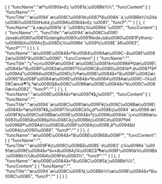 [
	{
		"funcName":"æº\u0090ä»£ç \u0081ä¸\u008Bè½½",
		"funcContent":[
			{
				"funcName":"",
				"funcTitle":"æ\u0094¯æ\u008C\u0081è\u0087ªå\u008A¨ä¸\u008Bè½½Gitã\u0080\u0081GitHubä¸­ç\u009A\u0084ä»£ç \u0081",
				"funcP":""
			}
		]
	},
	{
		"funcName":"ä¸»æµ\u0081è¯­è¨\u0080ç¼\u0096è¯\u0091",
		"funcContent":[
			{
				"funcName":"",
				"funcTitle":"æ\u0094¯æ\u008C\u0081 Javaã\u0080\u0081Golangã\u0080\u0081NodeJsã\u0080\u0081Pythonç­\u0089å¤\u009Aç§\u008Dç¼\u0096è¯\u0091ç\u008E¯å¢\u0083",
				"funcP":""
			}
		]
	},
	{
		"funcName":"æ\u009E\u0084å»ºè\u0084\u009Aæ\u009C¬å\u008F\u0082æ\u0095°å\u008C\u0096",
		"funcContent":[
			{
				"funcName":"",
				"funcTitle":"ç³»ç»\u009Fæ\u0094¯æ\u008C\u0081é»\u0098è®¤æ\u009E\u0084å»ºå\u008F\u0082æ\u0095°ï¼\u008Cå\u0085\u0081è®¸è\u0087ªå®\u009Aä¹\u0089é\u0085\u008Dç½®æ\u009E\u0084å»ºå\u008F\u0082æ\u0095°å\u008F\u008Aæ\u009E\u0084å»ºè\u0084\u009Aæ\u009C¬ï¼\u008Cæ»¡è¶³ä¸ªæ\u0080§å\u008C\u0096æ\u009E\u0084å»ºé\u009C\u0080æ±\u0082",
				"funcP":""
			}
		]
	},
	{
		"funcName":"æ\u009E\u0084å»ºæ\u0097¥å¿\u0097",
		"funcContent":[
			{
				"funcName":"",
				"funcTitle":"æ\u0094¯æ\u008C\u0081æ\u009F¥ç\u009C\u008Bæ\u009E\u0084å»ºæ\u0097¥å¿\u0097ï¼\u008Cä¾¿äº\u008Eç\u0094¨æ\u0088·æ\u009F¥ç\u009C\u008Bæ\u009E\u0084å»ºç\u009A\u0084è¯¦ç»\u0086æ\u0083\u0085å\u0086µï¼\u008Cè¿\u009Bè¡\u008Cé\u0097®é¢\u0098å®\u009Aä½\u008Då\u008F\u008Aç\u009B¸åº\u0094å¤\u0084ç\u0090\u0086",
				"funcP":""
			}
		]
	},
	{
		"funcName":"æ\u009E\u0084å»ºå\u008E\u0086å\u008F²",
		"funcContent":[
			{
				"funcName":"",
				"funcTitle":"æ\u009F¥ç\u009C\u008Bå\u0085¨é\u0083¨ç¼\u0096è¯\u0091æ\u009E\u0084å»ºä»»å\u008A¡ï¼\u008Cå¹¶æ\u008F\u0090ä¾\u009Bä¸\u008Bè½½å\u008A\u009Fè\u0083½",
				"funcP":""
			}
		]
	},
	{
		"funcName":"æ\u009E\u0084å»ºå\u008C\u0085ä¸\u008Bè½½",
		"funcContent":[
			{
				"funcName":"",
				"funcTitle":"æ\u0094¯æ\u008C\u0081ä¸\u008Bè½½æ\u009E\u0084å»ºå\u008C\u0085",
				"funcP":""
			}
		]
	}
]
